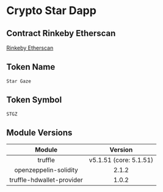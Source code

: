 # Crypto Star Dapp

## Contract Rinkeby Etherscan
[Rinkeby Etherscan](https://rinkeby.etherscan.io/address/0x8bbe7b77829cf724811407cc094b4fcc78e11266)

## Token Name
`Star Gaze`

## Token Symbol
`STGZ`

## Module Versions
| Module | Version |
| :-----: | :-----: |
| truffle | v5.1.51 (core: 5.1.51) |
| openzeppelin-solidity | 2.1.2 |
| truffle-hdwallet-provider| 1.0.2 |
